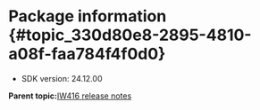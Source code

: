 # Package information {#topic_330d80e8-2895-4810-a08f-faa784f4f0d0}

-   SDK version: 24.12.00

**Parent topic:**[IW416 release notes](../topics/iw416-release-notes.md)

